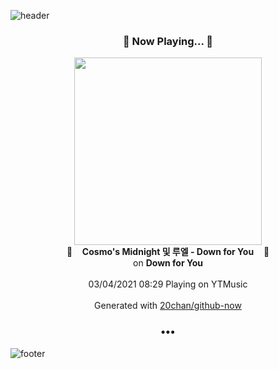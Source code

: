 ![header](https://capsule-render.vercel.app/api?type=wave&height=170&section=header&text=Hi.%20I'm%20SHIFT&fontColor=090707&fontAlignX=45&fontAlignY=65&fontSize=100)

<h3 align="center">🎵 Now Playing... 🎵</h3>
<p align="center">
  <a href="https://music.youtube.com/watch?v=Fr0tFpHZ5BU">
    <img width="300" src="https://lh3.googleusercontent.com/XC2z9ANLD1CWVuYB4iTZE1LgkdGd_ujx4XKi6__hF3VKxLaX_4duwXtjsbC12m1qZmSFsjxwQ2X02E4">
  </a>
  <br>
  🎵&nbsp&nbsp&nbsp <b>Cosmo's Midnight 및 루엘 - Down for You</b> &nbsp&nbsp&nbsp🎵
  <br>
  on <b>Down for You</b>
  
  <br />
  <br />
  03/04/2021 08:29 Playing on YTMusic
  <br />
  <br />
  Generated with <a href="https://github.com/20chan/github-now">20chan/github-now</a>
</p>

<h3 align="center">•••</h3>

![footer](https://capsule-render.vercel.app/api?type=wave&height=150&section=footer)
